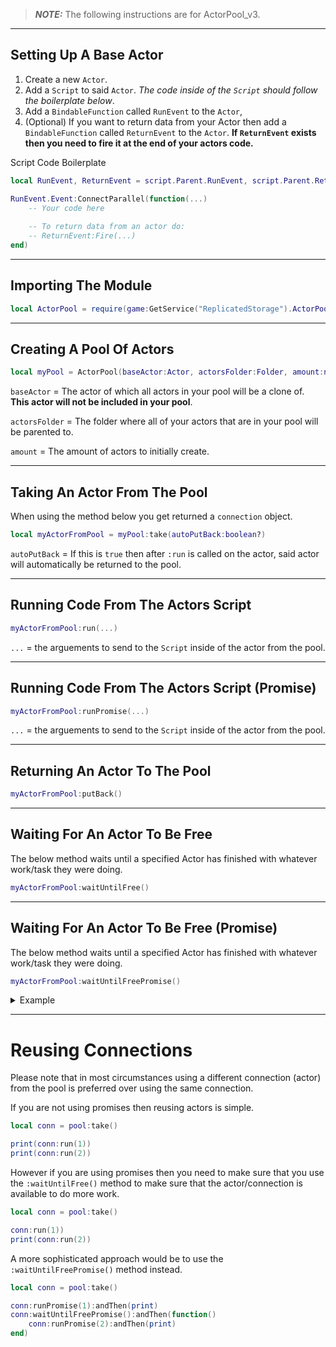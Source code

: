 > **_NOTE:_**  The following instructions are for ActorPool_v3.

- - -

## Setting Up A Base Actor
1. Create a new `Actor`.
2. Add a `Script` to said `Actor`. *The code inside of the `Script` should follow the boilerplate below*.
3. Add a `BindableFunction` called `RunEvent` to the `Actor`,
4. (Optional) If you want to return data from your Actor then add a  `BindableFunction` called `ReturnEvent` to the `Actor`. **If `ReturnEvent` exists then you need to fire it at the end of your actors code.**

Script Code Boilerplate
```lua
local RunEvent, ReturnEvent = script.Parent.RunEvent, script.Parent.ReturnEvent

RunEvent.Event:ConnectParallel(function(...)
	-- Your code here
	
	-- To return data from an actor do:
	-- ReturnEvent:Fire(...)
end)
```
- - -

## Importing The Module
```lua
local ActorPool = require(game:GetService("ReplicatedStorage").ActorPool)
```

- - -

## Creating A Pool Of Actors
```lua
local myPool = ActorPool(baseActor:Actor, actorsFolder:Folder, amount:number)
```
`baseActor` = The actor of which all actors in your pool will be a clone of. **This actor will not be included in your pool**.

`actorsFolder` = The folder where all of your actors that are in your pool will be parented to. 

`amount` = The amount of actors to initially create. 

- - -

## Taking An Actor From The Pool
When using the method below you get returned a `connection` object.
```lua
local myActorFromPool = myPool:take(autoPutBack:boolean?)
```
`autoPutBack` = If this is `true` then after `:run` is called on the actor, said actor will automatically be returned to the pool.

- - -

## Running Code From The Actors Script
```lua
myActorFromPool:run(...)
```
`...` = the arguements to send to the `Script` inside of the actor from the pool.

- - -

## Running Code From The Actors Script (Promise)
```lua
myActorFromPool:runPromise(...)
```
`...` = the arguements to send to the `Script` inside of the actor from the pool.

- - -

## Returning An Actor To The Pool
```lua
myActorFromPool:putBack()
```

- - -

## Waiting For An Actor To Be Free
The below method waits until a specified Actor has finished with whatever work/task they were doing.
```lua
myActorFromPool:waitUntilFree()
```

- - -

## Waiting For An Actor To Be Free (Promise)
The below method waits until a specified Actor has finished with whatever work/task they were doing.
```lua
myActorFromPool:waitUntilFreePromise()
```

<details>
  <summary>Example</summary>
  ```lua
  pool:take(true):waitUntilFreePromise():andThen(function(self)
    self:runPromise(1):andThen(print)
  end)
  ```
</details>

- - -

# Reusing Connections
Please note that in most circumstances using a different connection (actor) from the pool is preferred over using the same connection.

If you are not using promises then reusing actors is simple.
```lua
local conn = pool:take()

print(conn:run(1))
print(conn:run(2))
```

However if you are using promises then you need to make sure that you use the `:waitUntilFree()` method to make sure that the actor/connection is available to do more work.
```lua
local conn = pool:take()

conn:run(1))
print(conn:run(2))
```

A more sophisticated approach would be to use the `:waitUntilFreePromise()` method instead.
```lua
local conn = pool:take()

conn:runPromise(1):andThen(print)
conn:waitUntilFreePromise():andThen(function()
	conn:runPromise(2):andThen(print)
end)
```

